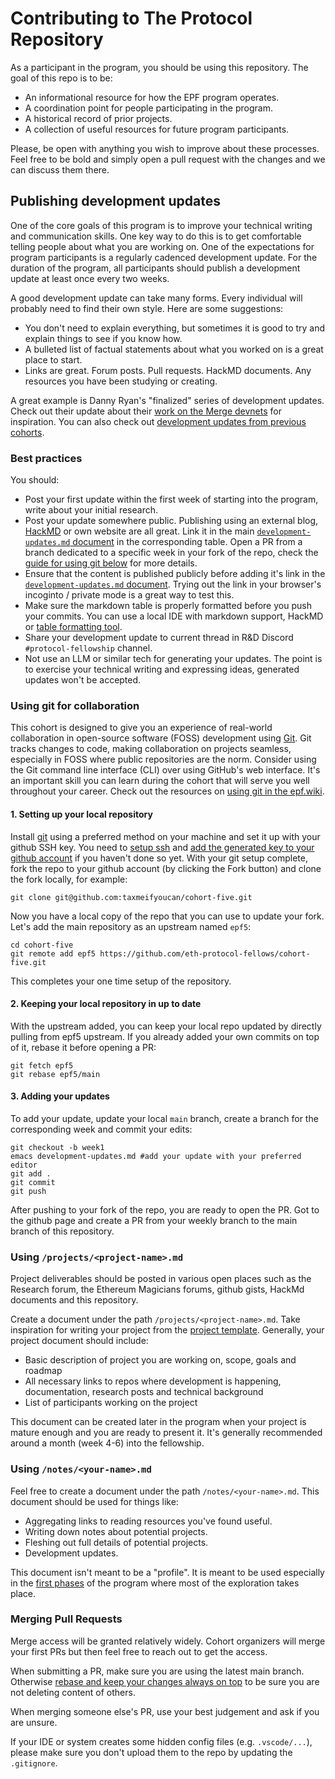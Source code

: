 # Contributing to The Protocol Repository

As a participant in the program, you should be using this repository. The goal of this repo is to be:

- An informational resource for how the EPF program operates.
- A coordination point for people participating in the program.
- A historical record of prior projects.
- A collection of useful resources for future program participants.

Please, be open with anything you wish to improve about these processes. Feel free to be bold and simply open a pull request with the changes and we can discuss them there.

## Publishing development updates

One of the core goals of this program is to improve your technical writing and communication skills. One key way to do this is to get comfortable telling people about what you are working on. One of the expectations for program participants is a regularly cadenced development update. For the duration of the program, all participants should publish a development update at least once every two weeks.

A good development update can take many forms. Every individual will probably need to find their own style. Here are some suggestions:

- You don't need to explain everything, but sometimes it is good to try and explain things to see if you know how.
- A bulleted list of factual statements about what you worked on is a great place to start.
- Links are great. Forum posts. Pull requests. HackMD documents. Any resources you have been studying or creating. 

A great example is Danny Ryan's "finalized" series of development updates. Check out their update about their [work on the Merge devnets](https://blog.ethereum.org/2021/04/02/finalized-no-25/) for inspiration.
You can also check out [development updates from previous cohorts](https://github.com/eth-protocol-fellows/cohort-four/blob/master/development-updates.md). 

### Best practices

You should: 

- Post your first update within the first week of starting into the program, write about your initial research. 
- Post your update somewhere public. Publishing using an external blog, [HackMD](https://hackmd.io/c/tutorials/%2Fs%2Ftutorials) or own website are all great. Link it in the main [`development-updates.md` document](/development-updates.md) in the corresponding table. Open a PR from a branch dedicated to a specific week in your fork of the repo, check the [guide for using git below](#using-git-for-collaboration) for more details.
- Ensure that the content is published publicly before adding it's link in the [`development-updates.md` document](/development-updates.md). Trying out the link in your browser's incoginto / private mode is a great way to test this.
- Make sure the markdown table is properly formatted before you push your commits. You can use a local IDE with markdown support, HackMD or [table formatting tool](https://github.com/nvuillam/markdown-table-formatter).
- Share your development update to current thread in R&D Discord `#protocol-fellowship` channel.
- Not use an LLM or similar tech for generating your updates. The point is to exercise your technical writing and expressing ideas, generated updates won't be accepted.

### Using git for collaboration

This cohort is designed to give you an experience of real-world collaboration in open-source software (FOSS) development using [Git](https://git-scm.com/video/what-is-version-control). Git tracks changes to code, making collaboration on projects seamless, especially in FOSS where public repositories are the norm. Consider using the Git command line interface (CLI) over using GitHub's web interface. It's an important skill you can learn during the cohort that will serve you well throughout your career. Check out the resources on [using git in the epf.wiki](https://epf.wiki/#/wiki/dev/cs-resources?id=terminals-shell-scripting-and-version-control).

#### 1. Setting up your local repository

Install [git](https://git-scm.com/) using a preferred method on your machine and set it up with your github SSH key. You need to [setup ssh](https://docs.github.com/en/authentication/connecting-to-github-with-ssh/generating-a-new-ssh-key-and-adding-it-to-the-ssh-agent) and [add the generated key to your github account](https://docs.github.com/en/authentication/connecting-to-github-with-ssh/adding-a-new-ssh-key-to-your-github-account) if you haven't done so yet. With your git setup complete, fork the repo to your github account (by clicking the Fork button) and clone the fork locally, for example: 

```
git clone git@github.com:taxmeifyoucan/cohort-five.git
```
Now you have a local copy of the repo that you can use to update your fork. Let's add the main repository as an upstream named `epf5`: 
```
cd cohort-five
git remote add epf5 https://github.com/eth-protocol-fellows/cohort-five.git
```
This completes your one time setup of the repository.

#### 2. Keeping your local repository in up to date

With the upstream added, you can keep your local repo updated by directly pulling from epf5 upstream. If you already added your own commits on top of it, rebase it before opening a PR:
```
git fetch epf5
git rebase epf5/main
```

#### 3. Adding your updates

To add your update, update your local `main` branch, create a branch for the corresponding week and commit your edits: 
```
git checkout -b week1
emacs development-updates.md #add your update with your preferred editor
git add .
git commit
git push
```
After pushing to your fork of the repo, you are ready to open the PR. Got to the github page and create a PR from your weekly branch to the main branch of this repository. 

### Using `/projects/<project-name>.md`

Project deliverables should be posted in various open places such as the Research forum, the Ethereum Magicians forums, github gists, HackMd documents and this repository. 

Create a document under the path `/projects/<project-name>.md`. Take inspiration for writing your project from the [project template](/projects/project-template.md). Generally, your project document should include: 

- Basic description of project you are working on, scope, goals and roadmap
- All necessary links to repos where development is happening, documentation, research posts and technical background 
- List of participants working on the project

This document can be created later in the program when your project is mature enough and you are ready to present it. It's generally recommended around a month (week 4-6) into the fellowship.

### Using `/notes/<your-name>.md`

Feel free to create a document under the path `/notes/<your-name>.md`. This document should be used for things like:

- Aggregating links to reading resources you've found useful.
- Writing down notes about potential projects.
- Fleshing out full details of potential projects.
- Development updates.

This document isn't meant to be a "profile". It is meant to be used especially in the [first phases](/program-guide/program-details.md#phase-one) of the program where most of the exploration takes place. 

### Merging Pull Requests

Merge access will be granted relatively widely. Cohort organizers will merge your first PRs but then feel free to reach out to get the access. 

When submitting a PR, make sure you are using the latest main branch. Otherwise [rebase and keep your changes always on top](#2-keeping-your-local-repository-in-up-to-date) to be sure you are not deleting content of others.

When merging someone else's PR, use your best judgement and ask if you are unsure. 

If your IDE or system creates some hidden config files (e.g. `.vscode/...`), please make sure you don't upload them to the repo by updating the `.gitignore`. 

